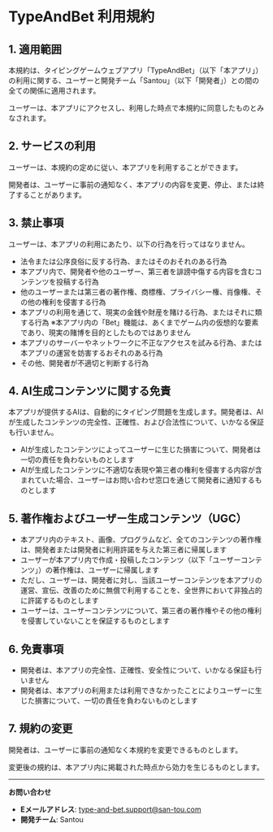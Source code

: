 # TypeAndBet 利用規約

## 1. 適用範囲

本規約は、タイピングゲームウェブアプリ「TypeAndBet」（以下「本アプリ」）の利用に関する、ユーザーと開発チーム「Santou」（以下「開発者」）との間の全ての関係に適用されます。

ユーザーは、本アプリにアクセスし、利用した時点で本規約に同意したものとみなされます。

## 2. サービスの利用

ユーザーは、本規約の定めに従い、本アプリを利用することができます。

開発者は、ユーザーに事前の通知なく、本アプリの内容を変更、停止、または終了することがあります。

## 3. 禁止事項

ユーザーは、本アプリの利用にあたり、以下の行為を行ってはなりません。

- 法令または公序良俗に反する行為、またはそのおそれのある行為
- 本アプリ内で、開発者や他のユーザー、第三者を誹謗中傷する内容を含むコンテンツを投稿する行為
- 他のユーザーまたは第三者の著作権、商標権、プライバシー権、肖像権、その他の権利を侵害する行為
- 本アプリの利用を通じて、現実の金銭や財産を賭ける行為、またはそれに類する行為
  ※本アプリ内の「Bet」機能は、あくまでゲーム内の仮想的な要素であり、現実の賭博を目的としたものではありません
- 本アプリのサーバーやネットワークに不正なアクセスを試みる行為、または本アプリの運営を妨害するおそれのある行為
- その他、開発者が不適切と判断する行為

## 4. AI生成コンテンツに関する免責

本アプリが提供するAIは、自動的にタイピング問題を生成します。開発者は、AIが生成したコンテンツの完全性、正確性、および合法性について、いかなる保証も行いません。

- AIが生成したコンテンツによってユーザーに生じた損害について、開発者は一切の責任を負わないものとします
- AIが生成したコンテンツに不適切な表現や第三者の権利を侵害する内容が含まれていた場合、ユーザーはお問い合わせ窓口を通じて開発者に通知するものとします

## 5. 著作権およびユーザー生成コンテンツ（UGC）

- 本アプリ内のテキスト、画像、プログラムなど、全てのコンテンツの著作権は、開発者または開発者に利用許諾を与えた第三者に帰属します
- ユーザーが本アプリ内で作成・投稿したコンテンツ（以下「ユーザーコンテンツ」）の著作権は、ユーザーに帰属します
- ただし、ユーザーは、開発者に対し、当該ユーザーコンテンツを本アプリの運営、宣伝、改善のために無償で利用することを、全世界において非独占的に許諾するものとします
- ユーザーは、ユーザーコンテンツについて、第三者の著作権やその他の権利を侵害していないことを保証するものとします

## 6. 免責事項

- 開発者は、本アプリの完全性、正確性、安全性について、いかなる保証も行いません
- 開発者は、本アプリの利用または利用できなかったことによりユーザーに生じた損害について、一切の責任を負わないものとします

## 7. 規約の変更

開発者は、ユーザーに事前の通知なく本規約を変更できるものとします。

変更後の規約は、本アプリ内に掲載された時点から効力を生じるものとします。

---

**お問い合わせ**

- **Eメールアドレス**: type-and-bet.support@san-tou.com
- **開発チーム**: Santou
